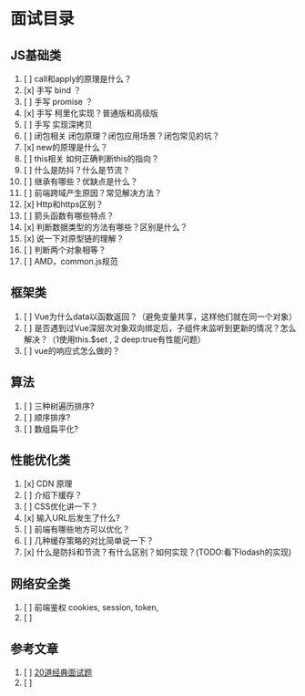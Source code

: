 # 面试目录

## JS基础类

1. [ ] call和apply的原理是什么？
2. [x] 手写 bind ？
3. [ ] 手写 promise ？
4. [x] 手写 柯里化实现？普通版和高级版
5. [ ] 手写 实现深拷贝
6. [ ] 闭包相关 闭包原理？闭包应用场景？闭包常见的坑？
7. [x] new的原理是什么？
8. [ ] this相关 如何正确判断this的指向？
9. [ ] 什么是防抖？什么是节流？
10. [ ] 继承有哪些？优缺点是什么？
11. [ ] 前端跨域产生原因？常见解决方法？
12. [x] Http和https区别？
13. [ ] 箭头函数有哪些特点？
14. [x] 判断数据类型的方法有哪些？区别是什么？
15. [x] 说一下对原型链的理解？
16. [ ] 判断两个对象相等？
17. [ ] AMD，common.js规范


## 框架类

1. [ ] Vue为什么data以函数返回？（避免变量共享，这样他们就在同一个对象）
2. [ ] 是否遇到过Vue深层次对象双向绑定后，子组件未监听到更新的情况？怎么解决？（1使用this.$set , 2 deep:true有性能问题）
3. [ ] vue的响应式怎么做的？

## 算法

1. [ ] 三种树遍历排序?
2. [ ] 顺序排序?
3. [ ] 数组扁平化?


## 性能优化类

1. [x] CDN 原理
2. [ ] 介绍下缓存？
3. [ ] CSS优化讲一下？
4. [x] 输入URL后发生了什么?
5. [ ] 前端有哪些地方可以优化？
6. [ ] 几种缓存策略的对比简单说一下？
7. [x] 什么是防抖和节流？有什么区别？如何实现？(TODO:看下lodash的实现)



## 网络安全类


1. [ ] 前端鉴权 cookies, session, token,
2. [ ] 












## 参考文章
1. [ ] [20道经典面试题](https://juejin.im/post/5d124a12f265da1b9163a28d)
2. [ ] 